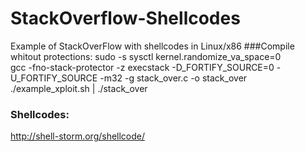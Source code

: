 # StackOverflow-Shellcodes
Example of StackOverFlow with shellcodes in Linux/x86 
###Compile whitout protections:
sudo -s
sysctl kernel.randomize_va_space=0  
gcc -fno-stack-protector -z execstack -D_FORTIFY_SOURCE=0 -U_FORTIFY_SOURCE -m32 -g stack_over.c -o stack_over
./example_xploit.sh | ./stack_over
### Shellcodes:
http://shell-storm.org/shellcode/


